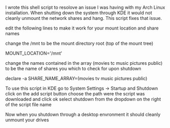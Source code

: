 I wrote this shell script to resolove an issue I was having with my Arch Linux installation.
When shutting down the system through KDE it would not cleanly unmount the network shares and
hang. This script fixes that issue. 

edit the following lines to make it work for your mount location and share names

change the /mnt to be the mount directory root (top of the mount tree)

MOUNT_LOCATION='/mnt'

change the names contained in the array (movies tc music pictures public) to be the name of
shares you which to check for upon shutdown

declare -a SHARE_NAME_ARRAY=(movies tv music pictures public)

To use this script in KDE go to System Settings -> Startup and Shutdown
click on the add script button
choose the path were the script was downloaded and click ok
select shutdown from the dropdown on the right of the script file name

Now when you shutdown through a desktop envronment it should cleanly unmount your drives